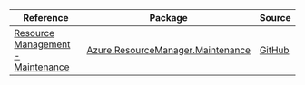 | Reference | Package | Source |
|---|---|---|
|[Resource Management - Maintenance](resourcemanager.maintenance-readme.md)|[Azure.ResourceManager.Maintenance](https://www.nuget.org/packages/Azure.ResourceManager.Maintenance)|[GitHub](https://github.com/Azure/azure-sdk-for-net/blob/main/sdk/maintenance/Azure.ResourceManager.Maintenance)|
